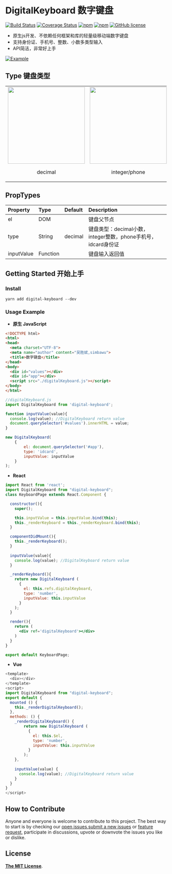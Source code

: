 # DigitalKeyboard 数字键盘

[![Build Status](https://travis-ci.org/simbawus/DigitalKeyboard.svg?branch=master)](https://travis-ci.org/simbawus/DigitalKeyboard)
[![Coverage Status](https://coveralls.io/repos/github/simbawus/DigitalKeyboard/badge.svg?branch=master)](https://coveralls.io/github/simbawus/DigitalKeyboard?branch=master)
[![npm](https://img.shields.io/npm/v/digital-keyboard.svg)](https://www.npmjs.com/package/digital-keyboard)
[![npm](https://img.shields.io/npm/dt/digital-keyboard.svg)](https://www.npmjs.com/package/digital-keyboard)
[![GitHub license](https://img.shields.io/github/license/simbawus/DigitalKeyboard.svg)](https://github.com/simbawus/DigitalKeyboard/blob/master/LICENSE)

- 原生js开发、不依赖任何框架和库的轻量级移动端数字键盘
- 支持身份证、手机号、整数、小数多类型输入
- API简洁，非常好上手

[![Example](https://i.loli.net/2018/05/16/5afc5086957b3.gif)](https://i.loli.net/2018/05/16/5afc5086957b3.gif)

## Type 键盘类型

<table>
  <tbody>
    <tr>
      <td align="center" valign="middle">
        <img width="240px" src="https://i.loli.net/2018/05/16/5afc5360a4c21.jpg">
        <p>decimal</p>
      </td>
      <td align="center" valign="middle">
        <img width="240px" src="https://i.loli.net/2018/05/17/5afc59314b61c.jpg">
        <p>integer/phone</p>
      </td>
      <td align="center" valign="middle">
        <img width="240px" src="https://i.loli.net/2018/05/16/5afc5360c635f.jpg">
        <p>idcard</p>
      </td>
    </tr>
  </tbody>
</table>

## PropTypes

| Property        | Type     | Default      | Description           |
| :-------------- | :------- | :----------- | :-------------------- |
| el | DOM |  | 键盘父节点  |
| type  | String   | decimal | 键盘类型：decimal小数，integer整数，phone手机号，idcard身份证 |
| inputValue    | Function   |  | 键盘输入返回值      |

## Getting Started 开始上手

### Install

```shell
yarn add digital-keyboard --dev
```

### Usage Example

- **原生 JavaScript**

```html
<!DOCTYPE html>
<html>
<head>
  <meta charset="UTF-8">
  <meta name="author" content="吴胜斌,simbawu">
  <title>数字键盘</title>
</head>
<body>
  <div id="values"></div>
  <div id="app"></div>
  <script src="./digitalKeyboard.js"></script>
</body>
</html>
```

```javascript
//digitalKeyboard.js
import DigitalKeyboard from 'digital-keyboard';

function inputValue(value){
  console.log(value); //DigitalKeyboard return value
  document.querySelector('#values').innerHTML = value;
}

new DigitalKeyboard(
    {
        el: document.querySelector('#app'), 
        type: 'idcard', 
        inputValue: inputValue
    }
);
```

- **React**

```jsx
import React from 'react';
import DigitalKeyboard from "digital-keyboard";
class KeyboardPage extends React.Component {

  constructor(){
    super();

    this.inputValue = this.inputValue.bind(this);
    this._renderKeyboard = this._renderKeyboard.bind(this);
  }

  componentDidMount(){
    this._renderKeyboard();
  }
    
  inputValue(value){
    console.log(value); //DigitalKeyboard return value
  }

  _renderKeyboard(){
    return new DigitalKeyboard (
      {
        el: this.refs.digitalKeyboard,
        type: 'number',
        inputValue: this.inputValue
      }
    );
  }

  render(){
    return (
      <div ref='digitalKeyboard'></div>
    )
  }
}

export default KeyboardPage;
```

- **Vue**

```js
<template>
  <div></div>
</template>
<script>
import DigitalKeyboard from "digital-keyboard";
export default {
  mounted () {
    this._renderDigitalKeyboard();
  },
  methods: () {
    _renderDigitalKeyboard() {
    	return new DigitalKeyboard (
          {
            el: this.$el,
            type: 'number',
            inputValue: this.inputValue
          }
        );
    },
     
    inputValue(value) {
      console.log(value); //DigitalKeyboard return value
    }
  }
}
</script>
```
## How to Contribute

Anyone and everyone is welcome to contribute to this project. The best way to start is by checking our [open issues](https://github.com/simbawus/DigitalKeyboard/issues),[submit a new issues](https://github.com/simbawus/DigitalKeyboard/issues/new?labels=bug) or [feature request](https://github.com/simbawus/DigitalKeyboard/issues/new?labels=enhancement), participate in discussions, upvote or downvote the issues you like or dislike.

## License

[**The MIT License**](http://opensource.org/licenses/MIT).


